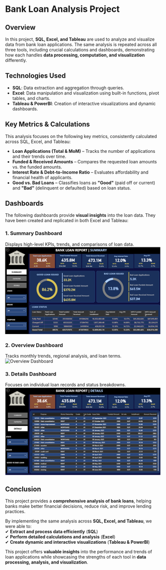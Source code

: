 # Bank Loan Analysis Project  

## Overview  
In this project, **SQL, Excel, and Tableau** are used to analyze and visualize data from bank loan applications. The same analysis is repeated across all three tools, including crucial calculations and dashboards, demonstrating how each handles **data processing, computation, and visualization** differently.  

## Technologies Used  
- **SQL**: Data extraction and aggregation through queries.  
- **Excel**: Data manipulation and visualization using built-in functions, pivot tables, and charts.  
- **Tableau & PowerBI**: Creation of interactive visualizations and dynamic dashboards.  

## Key Metrics & Calculations  
This analysis focuses on the following key metrics, consistently calculated across SQL, Excel, and Tableau:  
- **Loan Applications (Total & MoM)** – Tracks the number of applications and their trends over time.  
- **Funded & Received Amounts** – Compares the requested loan amounts vs. the funded amounts.  
- **Interest Rate & Debt-to-Income Ratio** – Evaluates affordability and financial health of applicants.  
- **Good vs. Bad Loans** – Classifies loans as **"Good"** (paid off or current) and **"Bad"** (delinquent or defaulted) based on loan status.  

## Dashboards  
The following dashboards provide **visual insights** into the loan data. They have been created and replicated in both Excel and Tableau:

### 1. Summary Dashboard  
Displays high-level KPIs, trends, and comparisons of loan data.  
![Summary Dashboard](dashboard_images/summary_dashboard.png)

### 2. Overview Dashboard  
Tracks monthly trends, regional analysis, and loan terms.  
![Overview Dashboard](dashboard_images/overview_dashboard.png)

### 3. Details Dashboard  
Focuses on individual loan records and status breakdowns.  
![Details Dashboard](dashboard_images/details_dashboard.png)

## Conclusion  
This project provides a **comprehensive analysis of bank loans**, helping banks make better financial decisions, reduce risk, and improve lending practices.  

By implementing the same analysis across **SQL, Excel, and Tableau**, we were able to:  
✔ **Extract and process data efficiently** (**SQL**)  
✔ **Perform detailed calculations and analysis** (**Excel**)  
✔ **Create dynamic and interactive visualizations** (**Tableau & PowerBI**)  

This project offers **valuable insights** into the performance and trends of loan applications while showcasing the strengths of each tool in **data processing, analysis, and visualization**.
